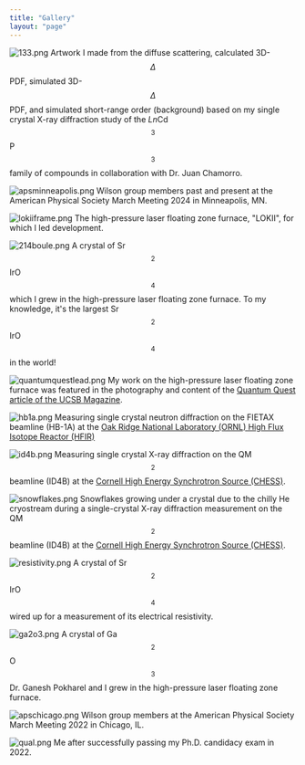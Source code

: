 ```yaml
---
title: "Gallery"
layout: "page"
---
```


![133.png](img/133.png)
Artwork I made from the diffuse scattering, calculated 3D-$$\Delta$$PDF, simulated 3D-$$\Delta$$PDF, and simulated short-range order (background) based on my single crystal X-ray diffraction study of the *Ln*Cd$$_3$$P$$_3$$ family of compounds in collaboration with Dr. Juan Chamorro.    

![apsminneapolis.png](img/apsminneapolis.png)
Wilson group members past and present at the American Physical Society March Meeting 2024 in Minneapolis, MN.

![lokiiframe.png](img/lokiiframe.png)
The high-pressure laser floating zone furnace, "LOKII", for which I led development.

![214boule.png](img/214boule.png)
A crystal of Sr$$_2$$IrO$$_4$$ which I grew in the high-pressure laser floating zone furnace. To my knowledge, it's the largest Sr$$_2$$IrO$$_4$$ in the world! 

![quantumquestlead.png](img/quantumquestlead.png)
My work on the high-pressure laser floating zone furnace was featured in the photography and content of the [Quantum Quest article of the UCSB Magazine](https://magazine.ucsb.edu/fall-winter-2022/quantum-quest).

![hb1a.png](img/hb1a.png)
Measuring single crystal neutron diffraction on the FIETAX beamline (HB-1A) at the [Oak Ridge National Laboratory (ORNL) High Flux Isotope Reactor (HFIR)](https://neutrons.ornl.gov/hfir)

![id4b.png](img/id4b.png)
Measuring single crystal X-ray diffraction on the QM$$^2$$ beamline (ID4B) at the [Cornell High Energy Synchrotron Source (CHESS)](https://www.chess.cornell.edu/users/qm2-beamline).

![snowflakes.png](img/snowflakes.png)
Snowflakes growing under a crystal due to the chilly He cryostream during a single-crystal X-ray diffraction measurement on the QM$$^2$$ beamline (ID4B) at the [Cornell High Energy Synchrotron Source (CHESS)](https://www.chess.cornell.edu/users/qm2-beamline).

![resistivity.png](img/resistivity.png)
A crystal of Sr$$_2$$IrO$$_4$$ wired up for a measurement of its electrical resistivity.

![ga2o3.png](img/ga2o3.png)
A crystal of Ga$$_2$$O$$_3$$ Dr. Ganesh Pokharel and I grew in the high-pressure laser floating zone furnace.

![apschicago.png](img/apschicago.png)
Wilson group members at the American Physical Society March Meeting 2022 in Chicago, IL.

![qual.png](img/qual.png)
Me after successfully passing my Ph.D. candidacy exam in 2022.